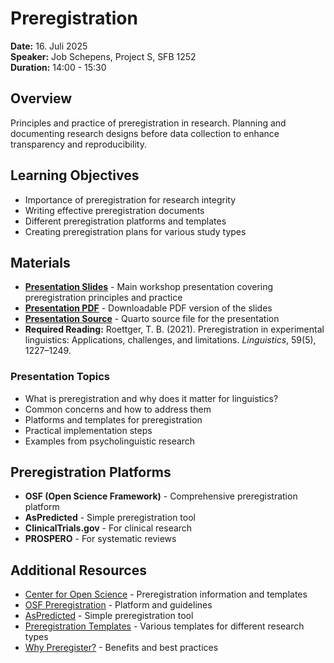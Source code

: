 # Preregistration

**Date:** 16. Juli 2025  
**Speaker:** Job Schepens, Project S, SFB 1252  
**Duration:** 14:00 - 15:30

## Overview

Principles and practice of preregistration in research. Planning and documenting research designs before data collection to enhance transparency and reproducibility.

## Learning Objectives

- Importance of preregistration for research integrity
- Writing effective preregistration documents
- Different preregistration platforms and templates
- Creating preregistration plans for various study types

## Materials

- **[Presentation Slides](preregistration-presentation.html)** - Main workshop presentation covering preregistration principles and practice
- **[Presentation PDF](preregistration-presentation.pdf)** - Downloadable PDF version of the slides
- **[Presentation Source](preregistration-presentation.qmd)** - Quarto source file for the presentation
- **Required Reading:** Roettger, T. B. (2021). Preregistration in experimental linguistics: Applications, challenges, and limitations. *Linguistics*, 59(5), 1227–1249.

### Presentation Topics

- What is preregistration and why does it matter for linguistics?
- Common concerns and how to address them
- Platforms and templates for preregistration
- Practical implementation steps
- Examples from psycholinguistic research

## Preregistration Platforms

- **OSF (Open Science Framework)** - Comprehensive preregistration platform
- **AsPredicted** - Simple preregistration tool
- **ClinicalTrials.gov** - For clinical research
- **PROSPERO** - For systematic reviews

## Additional Resources

- [Center for Open Science](https://www.cos.io/initiatives/prereg) - Preregistration information and templates
- [OSF Preregistration](https://osf.io/prereg/) - Platform and guidelines
- [AsPredicted](https://aspredicted.org/) - Simple preregistration tool
- [Preregistration Templates](https://osf.io/zab38/) - Various templates for different research types
- [Why Preregister?](https://www.cos.io/initiatives/prereg) - Benefits and best practices
